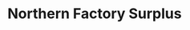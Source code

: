 ---
title: "Northern Factory Surplus"
url: /lloydminster/northern-factory-surplus/
shop: clothes
---